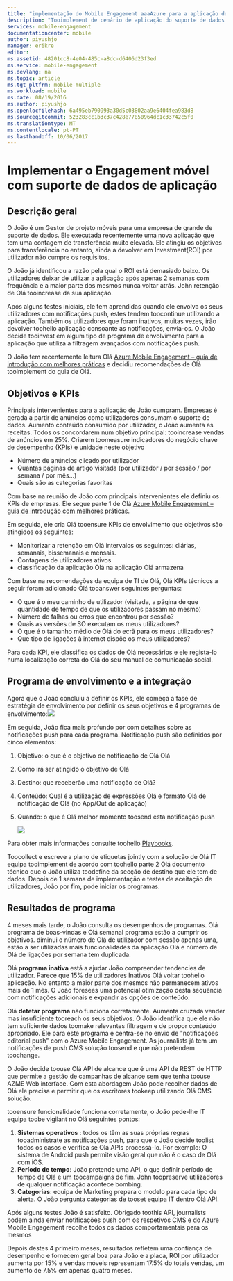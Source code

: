 ```yaml
---
title: "implementação do Mobile Engagement aaaAzure para a aplicação do suporte de dados"
description: "Tooimplement de cenário de aplicação do suporte de dados do Azure Mobile Engagement"
services: mobile-engagement
documentationcenter: mobile
author: piyushjo
manager: erikre
editor: 
ms.assetid: 48201cc8-4e04-485c-a8dc-d6406d23f3ed
ms.service: mobile-engagement
ms.devlang: na
ms.topic: article
ms.tgt_pltfrm: mobile-multiple
ms.workload: mobile
ms.date: 08/19/2016
ms.author: piyushjo
ms.openlocfilehash: 6a495eb790993a30d5c03802aa9e6404fea983d8
ms.sourcegitcommit: 523283cc1b3c37c428e77850964dc1c33742c5f0
ms.translationtype: MT
ms.contentlocale: pt-PT
ms.lasthandoff: 10/06/2017
---
```

# <a name="implement-mobile-engagement-with-media-app"></a>Implementar o Engagement móvel com suporte de dados de aplicação
## <a name="overview"></a>Descrição geral
O João é um Gestor de projeto móveis para uma empresa de grande de suporte de dados. Ele executada recentemente uma nova aplicação que tem uma contagem de transferência muito elevada. Ele atingiu os objetivos para transferência no entanto, ainda a devolver em Investment(ROI) por utilizador não cumpre os requisitos. 

O João já identificou a razão pela qual o ROI está demasiado baixo. Os utilizadores deixar de utilizar a aplicação após apenas 2 semanas com frequência e a maior parte dos mesmos nunca voltar atrás. John retenção de Olá tooincrease da sua aplicação.

Após alguns testes iniciais, ele tem aprendidas quando ele envolva os seus utilizadores com notificações push, estes tendem toocontinue utilizando a aplicação. Também os utilizadores que foram inativos, muitas vezes, irão devolver toohello aplicação consoante as notificações, envia-os. O João decide tooinvest em algum tipo de programa de envolvimento para a aplicação que utiliza a filtragem avançados com notificações push.

O João tem recentemente leitura Olá [Azure Mobile Engagement – guia de introdução com melhores práticas](mobile-engagement-getting-started-best-practices.md) e decidiu recomendações de Olá tooimplement do guia de Olá.

## <a name="objectives-and-kpis"></a>Objetivos e KPIs
Principais intervenientes para a aplicação de João cumpram. Empresas é gerada a partir de anúncios como utilizadores consumam o suporte de dados. Aumento conteúdo consumido por utilizador, o João aumenta as receitas. Todos os concordarem num objetivo principal: tooincrease vendas de anúncios em 25%. Criarem toomeasure indicadores do negócio chave de desempenho (KPIs) e unidade neste objetivo

* Número de anúncios clicado por utilizador
* Quantas páginas de artigo visitada (por utilizador / por sessão / por semana / por mês...)
* Quais são as categorias favoritas

Com base na reunião de João com principais intervenientes ele definiu os KPIs de empresas. Ele segue parte 1 de Olá [Azure Mobile Engagement – guia de introdução com melhores práticas](mobile-engagement-getting-started-best-practices.md). 

Em seguida, ele cria Olá tooensure KPIs de envolvimento que objetivos são atingidos os seguintes:

* Monitorizar a retenção em Olá intervalos os seguintes: diárias, semanais, bissemanais e mensais.
* Contagens de utilizadores ativos
* classificação da aplicação Olá na aplicação Olá armazena

Com base na recomendações da equipa de TI de Olá, Olá KPIs técnicos a seguir foram adicionado Olá tooanswer seguintes perguntas:

* O que é o meu caminho de utilizador (visitada, a página de que quantidade de tempo de que os utilizadores passam no mesmo)
* Número de falhas ou erros que encontrou por sessão?
* Quais as versões de SO executam os meus utilizadores?
* O que é o tamanho médio de Olá do ecrã para os meus utilizadores?
* Que tipo de ligações à internet dispõe os meus utilizadores?

Para cada KPI, ele classifica os dados de Olá necessários e ele regista-lo numa localização correta do Olá do seu manual de comunicação social.

## <a name="engagement-program-and-integration"></a>Programa de envolvimento e a integração
Agora que o João concluiu a definir os KPIs, ele começa a fase de estratégia de envolvimento por definir os seus objetivos e 4 programas de envolvimento:![][1]

Em seguida, João fica mais profundo por com detalhes sobre as notificações push para cada programa. Notificação push são definidos por cinco elementos:

1. Objetivo: o que é o objetivo de notificação de Olá Olá
2. Como irá ser atingido o objetivo de Olá
3. Destino: que receberão uma notificação de Olá?
4. Conteúdo: Qual é a utilização de expressões Olá e formato Olá de notificação de Olá (no App/Out de aplicação)
5. Quando: o que é Olá melhor momento toosend esta notificação push
   
    ![][2]

Para obter mais informações consulte toohello [Playbooks](https://github.com/Azure/azure-mobile-engagement-samples/tree/master/Playbooks).

Toocollect e escreve a plano de etiquetas jointly com a solução de Olá IT equipa tooimplement de acordo com toohello parte 2 Olá documento técnico que o João utiliza toodefine da secção de destino que ele tem de dados. Depois de 1 semana de implementação e testes de aceitação de utilizadores, João por fim, pode iniciar os programas.

## <a name="program-results"></a>Resultados de programa
4 meses mais tarde, o João consulta os desempenhos de programas. Olá programa de boas-vindas e Olá semanal programa estão a cumprir os objetivos. diminui o número de Olá de utilizador com sessão apenas uma, estão a ser utilizadas mais funcionalidades da aplicação Olá e número de Olá de ligações por semana tem duplicada.

Olá **programa inativa** está a ajudar João compreender tendencies de utilizador. Parece que 15% de utilizadores Inativos Olá voltar toohello aplicação. No entanto a maior parte dos mesmos não permanecem ativos mais de 1 mês. O João foresees uma potencial otimização desta sequência com notificações adicionais e expandir as opções de conteúdo.

Olá **detetar programa** não funciona corretamente. Aumenta cruzada vender mas insuficiente tooreach os seus objetivos. O João identifica que ele não tem suficiente dados toomake relevantes filtragem e de propor conteúdo apropriado. Ele para este programa e centra-se no envio de "notificações editorial push" com o Azure Mobile Engagement. As journalists já tem um notificações de push CMS solução toosend e que não pretendem toochange.

O João decide toouse Olá API de alcance que é uma API de REST de HTTP que permite a gestão de campanhas de alcance sem que tenha toouse AZME Web interface. Com esta abordagem João pode recolher dados de Olá ele precisa e permitir que os escritores tookeep utilizando Olá CMS solução.

tooensure funcionalidade funciona corretamente, o João pede-lhe IT equipa toobe vigilant no Olá seguintes pontos:

1. **Sistemas operativos** : todos os têm as suas próprias regras tooadministrate as notificações push, para que o João decide toolist todos os casos e verifica se Olá APIs processá-lo.
   Por exemplo: O sistema de Android push permite visão geral que não é o caso de Olá com iOS.
2. **Período de tempo**: João pretende uma API, o que definir período de tempo de Olá e um toocampaigns de fim. John toopreserve utilizadores de qualquer notificação acontece bombing.
3. **Categorias**: equipa de Marketing prepara o modelo para cada tipo de alerta. O João pergunta categorias de tooset equipa IT dentro Olá API.

Após alguns testes João é satisfeito. Obrigado toothis API, journalists podem ainda enviar notificações push com os respetivos CMS e do Azure Mobile Engagement recolhe todos os dados comportamentais para os mesmos

Depois destes 4 primeiro meses, resultados refletem uma confiança de desempenho e fornecem geral boa para João e a placa, ROI por utilizador aumenta por 15% e vendas móveis representam 17.5% do totais vendas, um aumento de 7.5% em apenas quatro meses.

<!--Image references-->
[1]: ./media/mobile-engagement-media-scenario/engagement-strategy.png
[2]: ./media/mobile-engagement-media-scenario/push-scenarios.png

<!--Link references-->
[Media Playbook link]: https://github.com/Azure/azure-mobile-engagement-samples/tree/master/Playbooks
